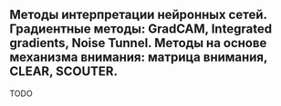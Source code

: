 Методы интерпретации нейронных сетей. Градиентные методы: GradCAM, Integrated gradients, Noise Tunnel. Методы на основе механизма внимания: матрица внимания, CLEAR, SCOUTER.
------------------------------------------------------------------- 

TODO